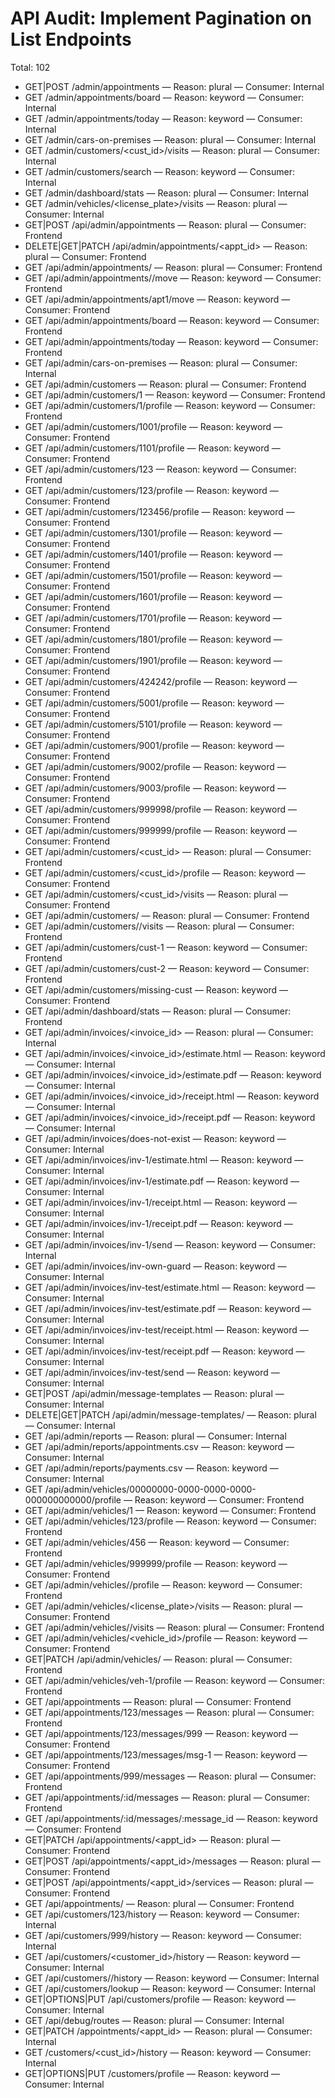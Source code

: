 # API Audit: Implement Pagination on List Endpoints

Total: 102

- GET|POST /admin/appointments — Reason: plural — Consumer: Internal
- GET /admin/appointments/board — Reason: keyword — Consumer: Internal
- GET /admin/appointments/today — Reason: keyword — Consumer: Internal
- GET /admin/cars-on-premises — Reason: plural — Consumer: Internal
- GET /admin/customers/<cust_id>/visits — Reason: plural — Consumer: Internal
- GET /admin/customers/search — Reason: keyword — Consumer: Internal
- GET /admin/dashboard/stats — Reason: plural — Consumer: Internal
- GET /admin/vehicles/<license_plate>/visits — Reason: plural — Consumer: Internal
- GET|POST /api/admin/appointments — Reason: plural — Consumer: Frontend
- DELETE|GET|PATCH /api/admin/appointments/<appt_id> — Reason: plural — Consumer: Frontend
- GET /api/admin/appointments/<id> — Reason: plural — Consumer: Frontend
- GET /api/admin/appointments/<id>/move — Reason: keyword — Consumer: Frontend
- GET /api/admin/appointments/apt1/move — Reason: keyword — Consumer: Frontend
- GET /api/admin/appointments/board — Reason: keyword — Consumer: Frontend
- GET /api/admin/appointments/today — Reason: keyword — Consumer: Frontend
- GET /api/admin/cars-on-premises — Reason: plural — Consumer: Internal
- GET /api/admin/customers — Reason: plural — Consumer: Frontend
- GET /api/admin/customers/1 — Reason: keyword — Consumer: Frontend
- GET /api/admin/customers/1/profile — Reason: keyword — Consumer: Frontend
- GET /api/admin/customers/1001/profile — Reason: keyword — Consumer: Frontend
- GET /api/admin/customers/1101/profile — Reason: keyword — Consumer: Frontend
- GET /api/admin/customers/123 — Reason: keyword — Consumer: Frontend
- GET /api/admin/customers/123/profile — Reason: keyword — Consumer: Frontend
- GET /api/admin/customers/123456/profile — Reason: keyword — Consumer: Frontend
- GET /api/admin/customers/1301/profile — Reason: keyword — Consumer: Frontend
- GET /api/admin/customers/1401/profile — Reason: keyword — Consumer: Frontend
- GET /api/admin/customers/1501/profile — Reason: keyword — Consumer: Frontend
- GET /api/admin/customers/1601/profile — Reason: keyword — Consumer: Frontend
- GET /api/admin/customers/1701/profile — Reason: keyword — Consumer: Frontend
- GET /api/admin/customers/1801/profile — Reason: keyword — Consumer: Frontend
- GET /api/admin/customers/1901/profile — Reason: keyword — Consumer: Frontend
- GET /api/admin/customers/424242/profile — Reason: keyword — Consumer: Frontend
- GET /api/admin/customers/5001/profile — Reason: keyword — Consumer: Frontend
- GET /api/admin/customers/5101/profile — Reason: keyword — Consumer: Frontend
- GET /api/admin/customers/9001/profile — Reason: keyword — Consumer: Frontend
- GET /api/admin/customers/9002/profile — Reason: keyword — Consumer: Frontend
- GET /api/admin/customers/9003/profile — Reason: keyword — Consumer: Frontend
- GET /api/admin/customers/999998/profile — Reason: keyword — Consumer: Frontend
- GET /api/admin/customers/999999/profile — Reason: keyword — Consumer: Frontend
- GET /api/admin/customers/<cust_id> — Reason: plural — Consumer: Frontend
- GET /api/admin/customers/<cust_id>/profile — Reason: keyword — Consumer: Frontend
- GET /api/admin/customers/<cust_id>/visits — Reason: plural — Consumer: Frontend
- GET /api/admin/customers/<id> — Reason: plural — Consumer: Frontend
- GET /api/admin/customers/<id>/visits — Reason: plural — Consumer: Frontend
- GET /api/admin/customers/cust-1 — Reason: keyword — Consumer: Frontend
- GET /api/admin/customers/cust-2 — Reason: keyword — Consumer: Frontend
- GET /api/admin/customers/missing-cust — Reason: keyword — Consumer: Frontend
- GET /api/admin/dashboard/stats — Reason: plural — Consumer: Frontend
- GET /api/admin/invoices/<invoice_id> — Reason: plural — Consumer: Internal
- GET /api/admin/invoices/<invoice_id>/estimate.html — Reason: keyword — Consumer: Internal
- GET /api/admin/invoices/<invoice_id>/estimate.pdf — Reason: keyword — Consumer: Internal
- GET /api/admin/invoices/<invoice_id>/receipt.html — Reason: keyword — Consumer: Internal
- GET /api/admin/invoices/<invoice_id>/receipt.pdf — Reason: keyword — Consumer: Internal
- GET /api/admin/invoices/does-not-exist — Reason: keyword — Consumer: Internal
- GET /api/admin/invoices/inv-1/estimate.html — Reason: keyword — Consumer: Internal
- GET /api/admin/invoices/inv-1/estimate.pdf — Reason: keyword — Consumer: Internal
- GET /api/admin/invoices/inv-1/receipt.html — Reason: keyword — Consumer: Internal
- GET /api/admin/invoices/inv-1/receipt.pdf — Reason: keyword — Consumer: Internal
- GET /api/admin/invoices/inv-1/send — Reason: keyword — Consumer: Internal
- GET /api/admin/invoices/inv-own-guard — Reason: keyword — Consumer: Internal
- GET /api/admin/invoices/inv-test/estimate.html — Reason: keyword — Consumer: Internal
- GET /api/admin/invoices/inv-test/estimate.pdf — Reason: keyword — Consumer: Internal
- GET /api/admin/invoices/inv-test/receipt.html — Reason: keyword — Consumer: Internal
- GET /api/admin/invoices/inv-test/receipt.pdf — Reason: keyword — Consumer: Internal
- GET /api/admin/invoices/inv-test/send — Reason: keyword — Consumer: Internal
- GET|POST /api/admin/message-templates — Reason: plural — Consumer: Internal
- DELETE|GET|PATCH /api/admin/message-templates/<tid> — Reason: plural — Consumer: Internal
- GET /api/admin/reports — Reason: plural — Consumer: Internal
- GET /api/admin/reports/appointments.csv — Reason: keyword — Consumer: Internal
- GET /api/admin/reports/payments.csv — Reason: keyword — Consumer: Internal
- GET /api/admin/vehicles/00000000-0000-0000-0000-000000000000/profile — Reason: keyword — Consumer: Frontend
- GET /api/admin/vehicles/1 — Reason: keyword — Consumer: Frontend
- GET /api/admin/vehicles/123/profile — Reason: keyword — Consumer: Frontend
- GET /api/admin/vehicles/456 — Reason: keyword — Consumer: Frontend
- GET /api/admin/vehicles/999999/profile — Reason: keyword — Consumer: Frontend
- GET /api/admin/vehicles/<id>/profile — Reason: keyword — Consumer: Frontend
- GET /api/admin/vehicles/<license_plate>/visits — Reason: plural — Consumer: Frontend
- GET /api/admin/vehicles/<plate>/visits — Reason: plural — Consumer: Frontend
- GET /api/admin/vehicles/<vehicle_id>/profile — Reason: keyword — Consumer: Frontend
- GET|PATCH /api/admin/vehicles/<vid> — Reason: plural — Consumer: Frontend
- GET /api/admin/vehicles/veh-1/profile — Reason: keyword — Consumer: Frontend
- GET /api/appointments — Reason: plural — Consumer: Frontend
- GET /api/appointments/123/messages — Reason: plural — Consumer: Frontend
- GET /api/appointments/123/messages/999 — Reason: keyword — Consumer: Frontend
- GET /api/appointments/123/messages/msg-1 — Reason: keyword — Consumer: Frontend
- GET /api/appointments/999/messages — Reason: plural — Consumer: Frontend
- GET /api/appointments/:id/messages — Reason: plural — Consumer: Frontend
- GET /api/appointments/:id/messages/:message_id — Reason: keyword — Consumer: Frontend
- GET|PATCH /api/appointments/<appt_id> — Reason: plural — Consumer: Frontend
- GET|POST /api/appointments/<appt_id>/messages — Reason: plural — Consumer: Frontend
- GET|POST /api/appointments/<appt_id>/services — Reason: plural — Consumer: Frontend
- GET /api/appointments/<id> — Reason: plural — Consumer: Frontend
- GET /api/customers/123/history — Reason: keyword — Consumer: Internal
- GET /api/customers/999/history — Reason: keyword — Consumer: Internal
- GET /api/customers/<customer_id>/history — Reason: keyword — Consumer: Internal
- GET /api/customers/<id>/history — Reason: keyword — Consumer: Internal
- GET /api/customers/lookup — Reason: keyword — Consumer: Internal
- GET|OPTIONS|PUT /api/customers/profile — Reason: keyword — Consumer: Internal
- GET /api/debug/routes — Reason: plural — Consumer: Internal
- GET|PATCH /appointments/<appt_id> — Reason: plural — Consumer: Internal
- GET /customers/<cust_id>/history — Reason: keyword — Consumer: Internal
- GET|OPTIONS|PUT /customers/profile — Reason: keyword — Consumer: Internal
